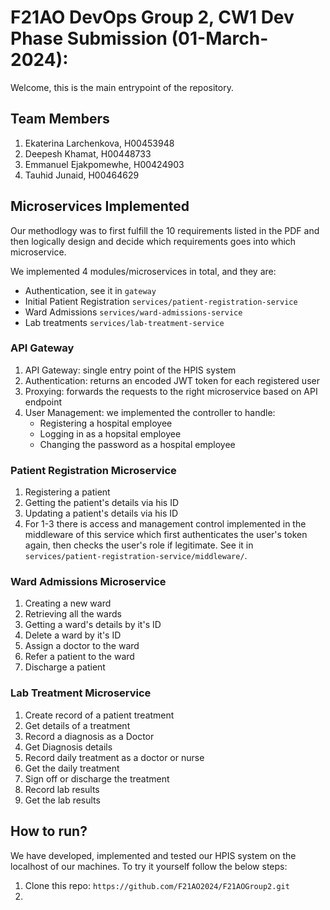 # F21AO DevOps Group 2, CW1 Dev Phase Submission (01-March-2024):
Welcome, this is the main entrypoint of the repository.

## Team Members
1. Ekaterina Larchenkova, H00453948
2. Deepesh Khamat, H00448733   
3. Emmanuel Ejakpomewhe, H00424903 
4. Tauhid Junaid, H00464629 

## Microservices Implemented
Our methodlogy was to first fulfill the 10 requirements listed in the PDF and then logically design and decide which requirements goes into which microservice.

We implemented 4 modules/microservices in total, and they are:
* Authentication, see it in `gateway`
* Initial Patient Registration `services/patient-registration-service`
* Ward Admissions `services/ward-admissions-service`
* Lab treatments `services/lab-treatment-service`

### API Gateway
1. API Gateway: single entry point of the HPIS system
2. Authentication: returns an encoded JWT token for each registered user
3. Proxying: forwards the requests to the right microservice based on API endpoint
5. User Management: we implemented the controller to handle:
    * Registering a hospital employee
    * Logging in as a hopsital employee
    * Changing the password as a hospital employee

### Patient Registration Microservice
1. Registering a patient
2. Getting the patient's details via his ID
3. Updating a patient's details via his ID
4. For 1-3 there is access and management control implemented in the middleware of this service which first authenticates the user's token again, then checks the user's role if legitimate. See it in `services/patient-registration-service/middleware/`.

### Ward Admissions Microservice
1. Creating a new ward
2. Retrieving all the wards
3. Getting a ward's details by it's ID
4. Delete a ward by it's ID
5. Assign a doctor to the ward
6. Refer a patient to the ward
7. Discharge a patient

### Lab Treatment Microservice
1. Create record of a patient treatment
2. Get details of a treatment
3. Record a diagnosis as a Doctor
4. Get Diagnosis details
5. Record daily treatment as a doctor or nurse
6. Get the daily treatment
7. Sign off or discharge the treatment
8. Record lab results
9. Get the lab results

## How to run?
We have developed, implemented and tested our HPIS system on the localhost of our machines. To try it yourself follow the below steps:

1. Clone this repo: `https://github.com/F21AO2024/F21AOGroup2.git`
2. 


